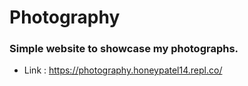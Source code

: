 # Photography
### Simple website to showcase my photographs.

- Link : https://photography.honeypatel14.repl.co/